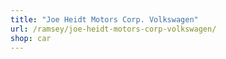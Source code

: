 ```yaml
---
title: "Joe Heidt Motors Corp. Volkswagen"
url: /ramsey/joe-heidt-motors-corp-volkswagen/
shop: car
---
```

